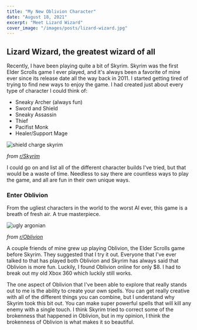 ```yaml
---
title: "My New Oblivion Character"
date: "August 18, 2021"
excerpt: "Meet Lizard Wizard"
cover_image: "/images/posts/lizard-wizard.jpg"
---
```


## Lizard Wizard, the greatest wizard of all

Recently, I have been playing quite a bit of Skyrim. Skyrim was the first
Elder Scrolls game I ever played, and it's always been a favorite of mine ever
since its release date all the way back in 2011. I started getting tired of
trying to find new ways to enjoy the game. I had created just about every type
of character I could think of:

- Sneaky Archer (always fun)
- Sword and Shield
- Sneaky Assassin
- Thief
- Pacifist Monk
- Healer/Support Mage

![shield charge skyrim](/images/posts/shield-charge.webp)

_from [r/Skyrim](https://www.reddit.com/r/skyrim/comments/9kq735/til_that_if_you_hold_block_and_sprint_at_the_same/)_

I could go on and list all of the different character builds I've tried, but
that would be a waste of time. Needless to say there are countless ways to play
the game, and all are fun in their own unique ways.

### Enter Oblivion

From the ugliest characters in the world to the worst AI ever, this game is a
breath of fresh air. A true masterpiece.

![ugly argonian](/images/posts/ugly-argonian.webp)

_from [r/Oblivion](https://www.reddit.com/r/oblivion/comments/lj4nyl/the_tragedy_of_darth_lizard_the_wizard/)_

A couple friends of mine grew up playing Oblivion, the Elder Scrolls game
before Skyrim. They suggested that I try it out. Everyone that I've ever talked
to that has played both Oblivion and Skyrim has always said that Oblivion is
more fun. Luckily, I found Oblivion online for only $8. I had to break out my
old Xbox 360 which luckily still works.

The one aspect of Oblivion that I've been able to explore that really stands
out to me is the ability to create your own spells. You can get really creative
with all of the different things you can combine, but I understand why Skyrim
took this bit out. You can make super powerful spells that will kill any enemy
with a single touch. I think Skyrim tried to correct some of the brokenness
that happened in Oblivion, but in my opinion, I think the brokenness of
Oblivion is what makes it so beautiful.
